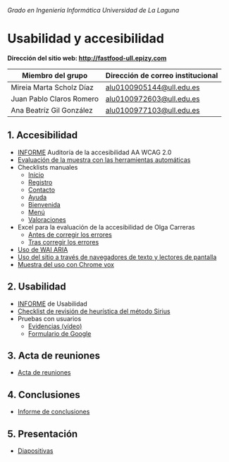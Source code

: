 

*Grado en Ingeniería Informática
Universidad de La Laguna*

# Usabilidad y accesibilidad 
**Dirección del sitio web:  http://fastfood-ull.epizy.com**

| Miembro del grupo | Dirección de correo institucional |
|--|--|
| Mireia Marta Scholz Díaz | alu0100905144@ull.edu.es |
| Juan Pablo Claros Romero | alu0100972603@ull.edu.es |
| Ana Beatríz Gil González | alu0100977103@ull.edu.es |



## 1. Accesibilidad
 - [INFORME](https://docs.google.com/document/d/1azJbBhssTHDn_GtqgUfK7Xh5rXst5lJsj6i7khbe6Aw/edit?usp=sharing) Auditoría de la accesibilidad AA WCAG 2.0
- [Evaluación de la muestra con las herramientas automáticas](https://docs.google.com/document/d/1-pMuul_GnvVJnuCoyLssIMXcgRjDCv9aELinbKctQcA/edit?usp=sharing)
- Checklists manuales
	- [Inicio](https://docs.google.com/document/d/1MzK_wSkPbS2ZjPZGtBtSY0xJdhWfioxFrAf5CgqwArk/edit?usp=sharing)
	- [Registro](https://docs.google.com/document/d/1HfW1ImdnpFpxsr6XtR_7NztpCxIbERRuM7fUG83IoUA/edit?usp=sharing)
	- [Contacto](https://docs.google.com/document/d/1JRAOUJXPHmZ5c0tP80vMv9iC7pCt-KU14cQ0UOLGsaI/edit?usp=sharing)
	- [Ayuda](https://docs.google.com/document/d/1QfxfDmRcmCGGSv2LVeanLYPIDyxD4Qig3-ebqwJpPpw/edit?usp=sharing)
	- [Bienvenida](https://docs.google.com/document/d/1D5UPiRcNRS3iTusyzpn5Q8jhFA7PIaQNckajALQgdMI/edit?usp=sharing)
	- [Menú](https://docs.google.com/document/d/1AhRb4Hc2tLKk06qZli-Sm0otekLjpDtMuEEWEOjPhCM/edit?usp=sharing)
	 - [Valoraciones](https://docs.google.com/document/d/1fmUW4ZwVWZm3NE8IBMjqrg1wsatYTyflb_tmVYNFeY0/edit?usp=sharing)
- Excel para la evaluación de la accesibilidad de Olga Carreras
	- [Antes de corregir los errores](https://docs.google.com/spreadsheets/d/1LPUKHVo9p9Y1mupj2s5SJID62AgpmujRUnI8BjCGN24/edit?usp=sharing)
	- [Tras corregir los errores](https://docs.google.com/spreadsheets/d/1qWy-CtvRlryWe-ZL8qSbmdQcFNGlt52NAHCi4v2piT0/edit?usp=sharing)
 - [Uso de WAI ARIA](https://docs.google.com/document/d/1CUAQbXCRursGPHhfnsPpW6VIm8HPIIyEPk4syYN6r1E/edit?usp=sharing)
 - [Uso del sitio a través de navegadores de texto y lectores de pantalla](https://docs.google.com/document/d/1staSsD7xpoLkotFdEFQacot9He3jZxW0leX-OYXaDO8/edit?usp=sharing)
 - [Muestra del uso con Chrome vox](https://youtu.be/gx-EXyCMWtM)

## 2. Usabilidad
- [INFORME](https://docs.google.com/document/d/1hIJSQ24f4NjJiL-yqLp7Tl25iWf2RxwEBu0VVtocAPc/edit?usp=sharing) de Usabilidad
- [Checklist de revisión de heurística del método Sirius](https://docs.google.com/spreadsheets/d/1XgCyCy0qPHWKoGb9HCSPgtiH2JxHlGjQnncCL6LjyLA/edit?usp=sharing)
- Pruebas con usuarios
	- [Evidencias (vídeo)](https://youtu.be/FeZFcSddE2w)
	- [Formulario de Google](https://goo.gl/forms/XDpatseYShz1ozXp1)


## 3. Acta de reuniones
- [Acta de reuniones](https://docs.google.com/document/d/1nftscxZ6MK8PnUotH_5dGyQK4UcAEc4iOTaBdNguJVI/edit?usp=sharing)

## 4. Conclusiones
- [Informe de conclusiones](https://docs.google.com/document/d/1eKozZhCar51DBYcyhk12SU1Mam7fUdspvPFfg6t5bOY/edit?usp=sharing)

## 5. Presentación
- [Diapositivas](https://docs.google.com/presentation/d/1SCrF3WFPpMXBOKjUHhV4Voz9fB5_Shny70LWYOvnrSc/edit?usp=sharing)
 


